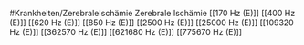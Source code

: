 #Krankheiten/ZerebraleIschämie
Zerebrale Ischämie
[[170 Hz (E)]]
[[400 Hz (E)]]
[[620 Hz (E)]]
[[850 Hz (E)]]
[[2500 Hz (E)]]
[[25000 Hz (E)]]
[[109320 Hz (E)]]
[[362570 Hz (E)]]
[[621680 Hz (E)]]
[[775670 Hz (E)]]